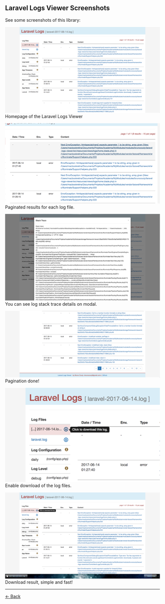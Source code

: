## Laravel Logs Viewer Screenshots

See some screenshots of this library:

![alt text][img-01]
Homepage of the Laravel Logs Viewer

![alt text][img-02]
Paginated results for each log file.

![alt text][img-03]
You can see log stack trace details on modal.

![alt text][img-04]
Pagination done!

![alt text][img-05]
Enable download of the log files.

![alt text][img-06]
Download result, simple and fast!

-----------------

[<- Back](../readme.md)

[img-01]: images/laravel-logs-viewer-01.png "Home Laravel Logs Viewer"
[img-02]: images/laravel-logs-viewer-02.png "Laravel Logs Viewer Results"
[img-03]: images/laravel-logs-viewer-03.png "Log details + stack trace"
[img-04]: images/laravel-logs-viewer-04.png "Paginated results"
[img-05]: images/laravel-logs-viewer-05.png "You can download the log file"
[img-06]: images/laravel-logs-viewer-06.png "File downloaded"